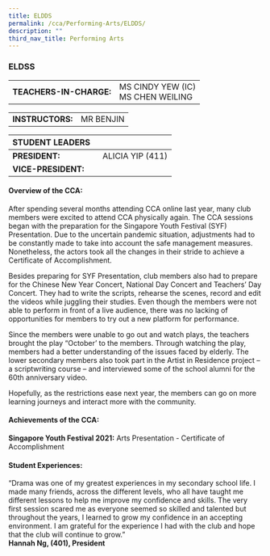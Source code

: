 ```yaml
---
title: ELDDS
permalink: /cca/Performing-Arts/ELDDS/
description: ""
third_nav_title: Performing Arts
---
```

### ELDSS

|  	|  	|
|---	|---	|
| **TEACHERS-IN-CHARGE:** 	| MS CINDY YEW (IC) <br> MS CHEN WEILING 	|

|  	|  	|
|---	|---	|
| **INSTRUCTORS:** 	| MR BENJIN 	|

| STUDENT LEADERS 	|  	|
|---	|---	|
| **PRESIDENT:** 	|   ALICIA YIP  (411)	|
| **VICE-PRESIDENT:** 	|  	| 


#### Overview of the CCA:

After spending several months attending CCA online last year, many club members were excited to attend CCA physically again. The CCA sessions began with the preparation for the Singapore Youth Festival (SYF) Presentation. Due to the uncertain pandemic situation, adjustments had to be constantly made to take into account the safe management measures. Nonetheless, the actors took all the changes in their stride to achieve a Certificate of Accomplishment. 

Besides preparing for SYF Presentation, club members also had to prepare for the Chinese New Year Concert, National Day Concert and Teachers’ Day Concert. They had to write the scripts, rehearse the scenes, record and edit the videos while juggling their studies. Even though the members were not able to perform in front of a live audience, there was no lacking of opportunities for members to try out a new platform for performance.

Since the members were unable to go out and watch plays, the teachers brought the play “October’ to the members. Through watching the play, members had a better understanding of the issues faced by elderly. The lower secondary members also took part in the Artist in Residence project – a scriptwriting course – and interviewed some of the school alumni for the 60th anniversary video.

Hopefully, as the restrictions ease next year, the members can go on more learning journeys and interact more with the community.

  

#### Achievements of the CCA:

**Singapore Youth Festival 2021:** Arts Presentation - Certificate of Accomplishment

  

#### Student Experiences:

“Drama was one of my greatest experiences in my secondary school life. I made many friends, across the different levels, who all have taught me different lessons to help me improve my confidence and skills. The very first session scared me as everyone seemed so skilled and talented but throughout the years, I learned to grow my confidence in an accepting environment. I am grateful for the experience I had with the club and hope that the club will continue to grow.”
<br> **Hannah Ng, (401), President**